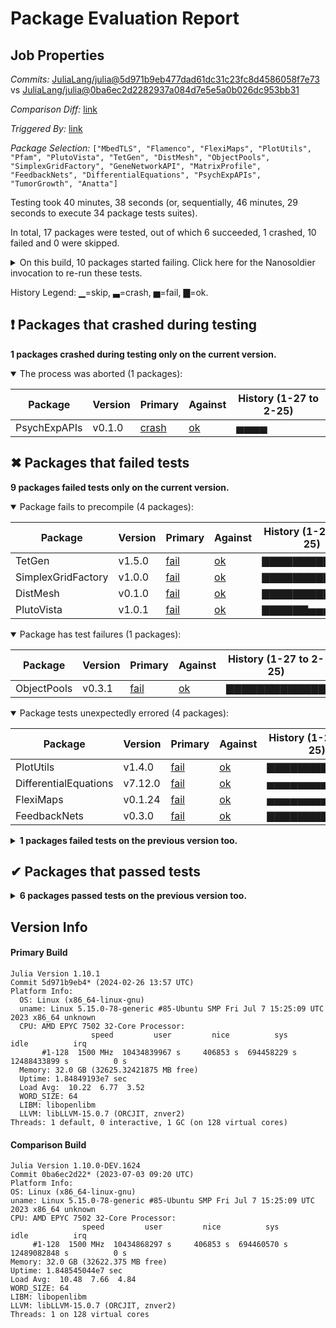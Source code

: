 # Package Evaluation Report

## Job Properties

*Commits:* [JuliaLang/julia@5d971b9eb477dad61dc31c23fc8d4586058f7e73](https://github.com/JuliaLang/julia/commit/5d971b9eb477dad61dc31c23fc8d4586058f7e73) vs [JuliaLang/julia@0ba6ec2d2282937a084d7e5e5a0b026dc953bb31](https://github.com/JuliaLang/julia/commit/0ba6ec2d2282937a084d7e5e5a0b026dc953bb31)

*Comparison Diff:* [link](https://github.com/JuliaLang/julia/compare/0ba6ec2d2282937a084d7e5e5a0b026dc953bb31...5d971b9eb477dad61dc31c23fc8d4586058f7e73)

*Triggered By:* [link](https://github.com/JuliaLang/julia/pull/53405#issuecomment-1964778202)

*Package Selection:* `["MbedTLS", "Flamenco", "FlexiMaps", "PlotUtils", "Pfam", "PlutoVista", "TetGen", "DistMesh", "ObjectPools", "SimplexGridFactory", "GeneNetworkAPI", "MatrixProfile", "FeedbackNets", "DifferentialEquations", "PsychExpAPIs", "TumorGrowth", "Anatta"]`

Testing took 40 minutes, 38 seconds (or, sequentially, 46 minutes, 29 seconds to execute 34 package tests suites).

In total, 17 packages were tested, out of which 6 succeeded, 1 crashed, 10 failed and 0 were skipped.


<details><summary>On this build, 10 packages started failing. Click here for the Nanosoldier invocation to re-run these tests.</summary>
<p>

```
@nanosoldier `runtests(["TetGen", "DistMesh", "PlotUtils", "ObjectPools", "FeedbackNets", "FlexiMaps", "PlutoVista", "PsychExpAPIs", "SimplexGridFactory", "DifferentialEquations"])`
```

</p>
</details>


History Legend: ▁=skip, ▃=crash, ▅=fail, ▇=ok.

## ❗ Packages that crashed during testing

**1 packages crashed during testing only on the current version.**

<details open><summary>The process was aborted (1 packages):</summary>
<p>


| Package | Version | Primary | Against | History (1-27 to 2-25) |
| ------- | ------- | ------- | ------- | ------- |
| PsychExpAPIs | v0.1.0 | [crash](https://s3.amazonaws.com/julialang-reports/nanosoldier/pkgeval/by_hash/5d971b9_vs_0ba6ec2/PsychExpAPIs.primary.log) | [ok](https://s3.amazonaws.com/julialang-reports/nanosoldier/pkgeval/by_hash/5d971b9_vs_0ba6ec2/PsychExpAPIs.against.log) | <span class="history">▅▅▅▅</span> |

</p>
</details>


## ✖ Packages that failed tests

**9 packages failed tests only on the current version.**

<details open><summary>Package fails to precompile (4 packages):</summary>
<p>


| Package | Version | Primary | Against | History (1-27 to 2-25) |
| ------- | ------- | ------- | ------- | ------- |
| TetGen | v1.5.0 | [fail](https://s3.amazonaws.com/julialang-reports/nanosoldier/pkgeval/by_hash/5d971b9_vs_0ba6ec2/TetGen.primary.log) | [ok](https://s3.amazonaws.com/julialang-reports/nanosoldier/pkgeval/by_hash/5d971b9_vs_0ba6ec2/TetGen.against.log) | <span class="history">▇▇▇▇▇▇▇▇▇▇▇▇▇</span> |
| SimplexGridFactory | v1.0.0 | [fail](https://s3.amazonaws.com/julialang-reports/nanosoldier/pkgeval/by_hash/5d971b9_vs_0ba6ec2/SimplexGridFactory.primary.log) | [ok](https://s3.amazonaws.com/julialang-reports/nanosoldier/pkgeval/by_hash/5d971b9_vs_0ba6ec2/SimplexGridFactory.against.log) | <span class="history">▇▇▇▇▇▇▇▇▇▇▇▇▇</span> |
| DistMesh | v0.1.0 | [fail](https://s3.amazonaws.com/julialang-reports/nanosoldier/pkgeval/by_hash/5d971b9_vs_0ba6ec2/DistMesh.primary.log) | [ok](https://s3.amazonaws.com/julialang-reports/nanosoldier/pkgeval/by_hash/5d971b9_vs_0ba6ec2/DistMesh.against.log) | <span class="history">▇▇▇▇▇▇▇▇▇▇▇▇▇</span> |
| PlutoVista | v1.0.1 | [fail](https://s3.amazonaws.com/julialang-reports/nanosoldier/pkgeval/by_hash/5d971b9_vs_0ba6ec2/PlutoVista.primary.log) | [ok](https://s3.amazonaws.com/julialang-reports/nanosoldier/pkgeval/by_hash/5d971b9_vs_0ba6ec2/PlutoVista.against.log) | <span class="history">▇▇▇▇▇▇▅▅▅▅▅▅▅</span> |

</p>
</details>

<details open><summary>Package has test failures (1 packages):</summary>
<p>


| Package | Version | Primary | Against | History (1-27 to 2-25) |
| ------- | ------- | ------- | ------- | ------- |
| ObjectPools | v0.3.1 | [fail](https://s3.amazonaws.com/julialang-reports/nanosoldier/pkgeval/by_hash/5d971b9_vs_0ba6ec2/ObjectPools.primary.log) | [ok](https://s3.amazonaws.com/julialang-reports/nanosoldier/pkgeval/by_hash/5d971b9_vs_0ba6ec2/ObjectPools.against.log) | <span class="history">▇▇▇▇▇▇▇▇▇▇▇▇▇</span> |

</p>
</details>

<details open><summary>Package tests unexpectedly errored (4 packages):</summary>
<p>


| Package | Version | Primary | Against | History (1-27 to 2-25) |
| ------- | ------- | ------- | ------- | ------- |
| PlotUtils | v1.4.0 | [fail](https://s3.amazonaws.com/julialang-reports/nanosoldier/pkgeval/by_hash/5d971b9_vs_0ba6ec2/PlotUtils.primary.log) | [ok](https://s3.amazonaws.com/julialang-reports/nanosoldier/pkgeval/by_hash/5d971b9_vs_0ba6ec2/PlotUtils.against.log) | <span class="history">▇▇▇▇▇▇▇▇▇▇▇▇▇</span> |
| DifferentialEquations | v7.12.0 | [fail](https://s3.amazonaws.com/julialang-reports/nanosoldier/pkgeval/by_hash/5d971b9_vs_0ba6ec2/DifferentialEquations.primary.log) | [ok](https://s3.amazonaws.com/julialang-reports/nanosoldier/pkgeval/by_hash/5d971b9_vs_0ba6ec2/DifferentialEquations.against.log) | <span class="history">▅▅▅▅▅▅▅▅▅▅▅▅▅</span> |
| FlexiMaps | v0.1.24 | [fail](https://s3.amazonaws.com/julialang-reports/nanosoldier/pkgeval/by_hash/5d971b9_vs_0ba6ec2/FlexiMaps.primary.log) | [ok](https://s3.amazonaws.com/julialang-reports/nanosoldier/pkgeval/by_hash/5d971b9_vs_0ba6ec2/FlexiMaps.against.log) | <span class="history">▅▅▅▅▅▅▅▅▅▅▅▅▅</span> |
| FeedbackNets | v0.3.0 | [fail](https://s3.amazonaws.com/julialang-reports/nanosoldier/pkgeval/by_hash/5d971b9_vs_0ba6ec2/FeedbackNets.primary.log) | [ok](https://s3.amazonaws.com/julialang-reports/nanosoldier/pkgeval/by_hash/5d971b9_vs_0ba6ec2/FeedbackNets.against.log) | <span class="history">▇▇▇▇▇▇▇▇▇▇▇▇▇</span> |

</p>
</details>

<details><summary><strong>1 packages failed tests on the previous version too.</strong></summary>
<p>

<details open><summary>Package has test failures (1 packages):</summary>
<p>


| Package | History (1-27 to 2-25) |
| ------- | ------- |
| [GeneNetworkAPI v0.3.1](https://s3.amazonaws.com/julialang-reports/nanosoldier/pkgeval/by_hash/5d971b9_vs_0ba6ec2/GeneNetworkAPI.primary.log) | <span class="history">▇▇▇▇▇▇▇▇▅▅▅▅▅</span> |

</p>
</details>

</p>
</details>


## ✔ Packages that passed tests

<details><summary><strong>6 packages passed tests on the previous version too.</strong></summary>
<p>

| Package | History (1-27 to 2-25) |
| ------- | ------- |
| [MbedTLS v1.1.9](https://s3.amazonaws.com/julialang-reports/nanosoldier/pkgeval/by_hash/5d971b9_vs_0ba6ec2/MbedTLS.primary.log) | <span class="history">▇▇▇▇▇▇▇▇▇▇▇▇▇</span> |
| [Flamenco v0.1.2](https://s3.amazonaws.com/julialang-reports/nanosoldier/pkgeval/by_hash/5d971b9_vs_0ba6ec2/Flamenco.primary.log) | <span class="history">▇▇▇▇▇▇▇▇▅▅▅▅▅</span> |
| [Pfam v2.0.1](https://s3.amazonaws.com/julialang-reports/nanosoldier/pkgeval/by_hash/5d971b9_vs_0ba6ec2/Pfam.primary.log) | <span class="history">▇▇▇▇▇▇▅▇▇▇▇▇▇</span> |
| [MatrixProfile v1.1.1](https://s3.amazonaws.com/julialang-reports/nanosoldier/pkgeval/by_hash/5d971b9_vs_0ba6ec2/MatrixProfile.primary.log) | <span class="history">▇▇▇▇▇▇▇▇▇▇▇▇▇</span> |
| [Anatta v0.0.11](https://s3.amazonaws.com/julialang-reports/nanosoldier/pkgeval/by_hash/5d971b9_vs_0ba6ec2/Anatta.primary.log) | <span class="history">▅▅▅▅▅▅▇▇▇▇▇▅▅</span> |
| [TumorGrowth v0.1.0](https://s3.amazonaws.com/julialang-reports/nanosoldier/pkgeval/by_hash/5d971b9_vs_0ba6ec2/TumorGrowth.primary.log) | <span class="history">missing</span> |

</p>
</details>


## Version Info

#### Primary Build

```
Julia Version 1.10.1
Commit 5d971b9eb4* (2024-02-26 13:57 UTC)
Platform Info:
  OS: Linux (x86_64-linux-gnu)
  uname: Linux 5.15.0-78-generic #85-Ubuntu SMP Fri Jul 7 15:25:09 UTC 2023 x86_64 unknown
  CPU: AMD EPYC 7502 32-Core Processor: 
                  speed         user         nice          sys         idle          irq
       #1-128  1500 MHz  10434839967 s     406853 s  694458229 s  12488433899 s          0 s
  Memory: 32.0 GB (32625.32421875 MB free)
  Uptime: 1.84849193e7 sec
  Load Avg:  10.22  6.77  3.52
  WORD_SIZE: 64
  LIBM: libopenlibm
  LLVM: libLLVM-15.0.7 (ORCJIT, znver2)
Threads: 1 default, 0 interactive, 1 GC (on 128 virtual cores)

```

  #### Comparison Build

  ```
Julia Version 1.10.0-DEV.1624
Commit 0ba6ec2d22* (2023-07-03 09:20 UTC)
Platform Info:
  OS: Linux (x86_64-linux-gnu)
  uname: Linux 5.15.0-78-generic #85-Ubuntu SMP Fri Jul 7 15:25:09 UTC 2023 x86_64 unknown
  CPU: AMD EPYC 7502 32-Core Processor: 
                  speed         user         nice          sys         idle          irq
       #1-128  1500 MHz  10434868297 s     406853 s  694460570 s  12489082848 s          0 s
  Memory: 32.0 GB (32622.375 MB free)
  Uptime: 1.848545044e7 sec
  Load Avg:  10.48  7.66  4.84
  WORD_SIZE: 64
  LIBM: libopenlibm
  LLVM: libLLVM-15.0.7 (ORCJIT, znver2)
  Threads: 1 on 128 virtual cores

  ```
  <!-- Generated on 2024-02-26T13:58:12.310 -->

